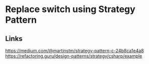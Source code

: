 # Replace switch using Strategy Pattern

## Links
https://medium.com/@martinstm/strategy-pattern-c-24b8ca1e4a8 <br>
https://refactoring.guru/design-patterns/strategy/csharp/example